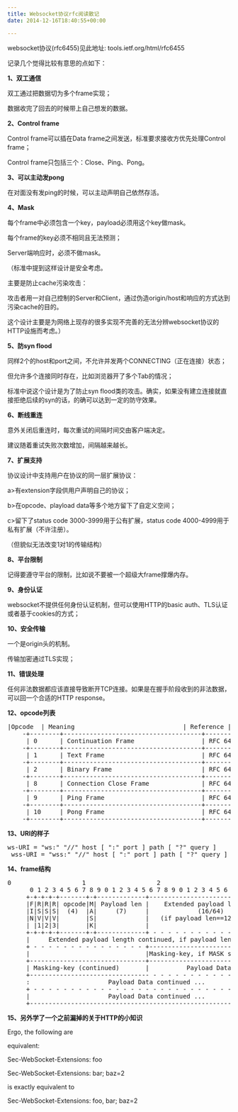 ```yaml
---
title: Websocket协议rfc阅读散记
date: 2014-12-16T18:40:55+00:00

---
```

websocket协议(rfc6455)见此地址: tools.ietf.org/html/rfc6455
  
记录几个觉得比较有意思的点如下：

**1、双工通信**
  
双工通过把数据切为多个frame实现；
  
数据收完了回去的时候带上自己想发的数据。

**2、Control frame**
  
Control frame可以插在Data frame之间发送，标准要求接收方优先处理Control frame；
  
Control frame只包括三个：Close、Ping、Pong。

**3、可以主动发pong**
  
在对面没有发ping的时候，可以主动声明自己依然存活。

**4、Mask**
  
每个frame中必须包含一个key，payload必须用这个key做mask。
  
每个frame的key必须不相同且无法预测；
  
Server端响应时，必须不做mask。
  
（标准中提到这样设计是安全考虑。
  
主要是防止cache污染攻击：
  
攻击者用一对自己控制的Server和Client，通过伪造origin/host和响应的方式达到污染cache的目的。
  
这个设计主要是为网络上现存的很多实现不完善的无法分辨websocket协议的HTTP设施而考虑。）

**5、防syn flood**
  
同样2个的host和port之间，不允许并发两个CONNECTING（正在连接）状态；
  
但允许多个连接同时存在，比如浏览器开了多个Tab的情况；
  
标准中说这个设计是为了防止syn flood类的攻击。确实，如果没有建立连接就直接拒绝后续的syn的话，的确可以达到一定的防守效果。

**6、断线重连**
  
意外关闭后重连时，每次重试的间隔时间交由客户端决定。
  
建议随着重试失败次数增加，间隔越来越长。

**7、扩展支持**
  
协议设计中支持用户在协议的同一层扩展协议：
  
a>有extension字段供用户声明自己的协议；
  
b>在opcode、playload data等多个地方留下了自定义空间；
  
c>留下了status code 3000-3999用于公有扩展，status code 4000-4999用于私有扩展（不许注册）。
  
（但貌似无法改变1对1的传输结构）

**8、平台限制**
  
记得要遵守平台的限制，比如说不要被一个超级大frame撑爆内存。

**9、身份认证**
  
websocket不提供任何身份认证机制，但可以使用HTTP的basic auth、TLS认证或者基于cookies的方式；

**10、安全传输**
  
一个是origin头的机制。
  
传输加密通过TLS实现；

**11、错误处理**
  
任何非法数据都应该直接导致断开TCP连接。如果是在握手阶段收到的非法数据，可以回一个合适的HTTP response。

**12、opcode列表**

<pre>|Opcode  | Meaning                             | Reference |
    -+--------+-------------------------------------+-----------|
     | 0      | Continuation Frame                  | RFC 6455  |
    -+--------+-------------------------------------+-----------|
     | 1      | Text Frame                          | RFC 6455  |
    -+--------+-------------------------------------+-----------|
     | 2      | Binary Frame                        | RFC 6455  |
    -+--------+-------------------------------------+-----------|
     | 8      | Connection Close Frame              | RFC 6455  |
    -+--------+-------------------------------------+-----------|
     | 9      | Ping Frame                          | RFC 6455  |
    -+--------+-------------------------------------+-----------|
     | 10     | Pong Frame                          | RFC 6455  |
    -+--------+-------------------------------------+-----------|
</pre>

**13、URI的样子**

<pre>ws-URI = "ws:" "//" host [ ":" port ] path [ "?" query ]
 wss-URI = "wss:" "//" host [ ":" port ] path [ "?" query ]
</pre>

**14、frame结构**

<pre>0                   1                   2                   3
      0 1 2 3 4 5 6 7 8 9 0 1 2 3 4 5 6 7 8 9 0 1 2 3 4 5 6 7 8 9 0 1
     +-+-+-+-+-------+-+-------------+-------------------------------+
     |F|R|R|R| opcode|M| Payload len |    Extended payload length    |
     |I|S|S|S|  (4)  |A|     (7)     |             (16/64)           |
     |N|V|V|V|       |S|             |   (if payload len==126/127)   |
     | |1|2|3|       |K|             |                               |
     +-+-+-+-+-------+-+-------------+ - - - - - - - - - - - - - - - +
     |     Extended payload length continued, if payload len == 127  |
     + - - - - - - - - - - - - - - - +-------------------------------+
     |                               |Masking-key, if MASK set to 1  |
     +-------------------------------+-------------------------------+
     | Masking-key (continued)       |          Payload Data         |
     +-------------------------------- - - - - - - - - - - - - - - - +
     :                     Payload Data continued ...                :
     + - - - - - - - - - - - - - - - - - - - - - - - - - - - - - - - +
     |                     Payload Data continued ...                |
     +---------------------------------------------------------------+
</pre>

**15、另外学了一个之前漏掉的关于HTTP的小知识**
  
Ergo, the following are
     
equivalent:

Sec-WebSocket-Extensions: foo
           
Sec-WebSocket-Extensions: bar; baz=2

is exactly equivalent to

Sec-WebSocket-Extensions: foo, bar; baz=2
